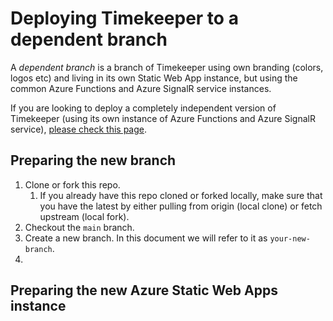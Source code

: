 # Deploying Timekeeper to a dependent branch

A _dependent branch_ is a branch of Timekeeper using own branding (colors, logos etc) and living in its own Static Web App instance, but using the common Azure Functions and Azure SignalR service instances.

If you are looking to deploy a completely independent version of Timekeeper (using its own instance of Azure Functions and Azure SignalR service), [please check this page](../independent-branch).

## Preparing the new branch

1. Clone or fork this repo.
    1. If you already have this repo cloned or forked locally, make sure that you have the latest by either pulling from origin (local clone) or fetch upstream (local fork).
1. Checkout the `main` branch.
1. Create a new branch. In this document we will refer to it as `your-new-branch`.
1. 

## Preparing the new Azure Static Web Apps instance